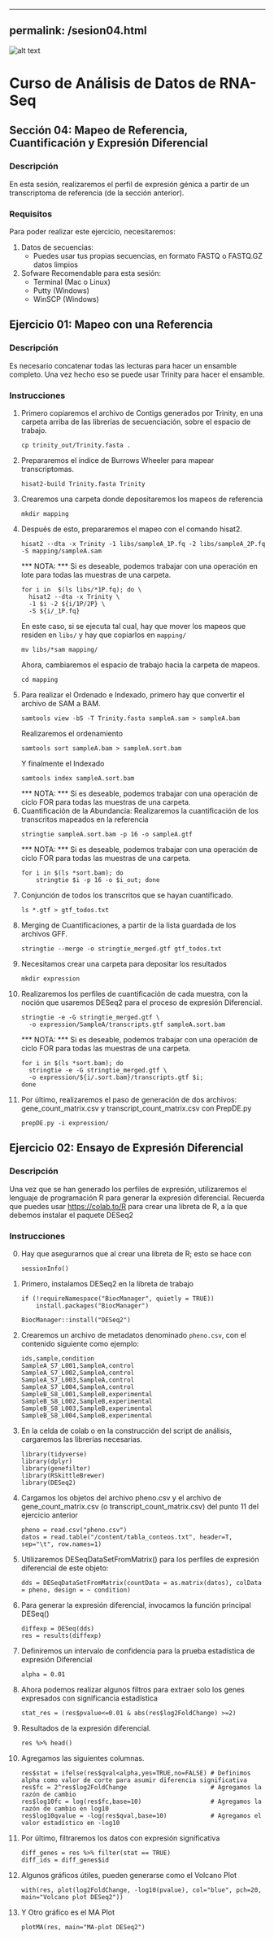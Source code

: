 
---
permalink: /sesion04.html
---
![alt text](https://solariabiodata.com.mx/images/solaria_banner.png "Soluciones de Siguiente Generación")
# Curso de Análisis de Datos de RNA-Seq

## Sección 04: Mapeo de Referencia, Cuantificación y Expresión Diferencial

### Descripción
En esta sesión, realizaremos el perfil de expresión génica a partir de un transcriptoma de referencia (de la sección anterior).
### Requisitos

Para poder realizar este ejercicio, necesitaremos:

1. Datos de secuencias:
    - Puedes usar tus propias secuencias, en formato FASTQ o FASTQ.GZ datos limpios
2. Sofware Recomendable para esta sesión:
    - Terminal (Mac o Linux)
    - Putty (Windows)
    - WinSCP (Windows)

## Ejercicio 01: Mapeo con una Referencia
### Descripción
Es necesario concatenar todas las lecturas para hacer un ensamble completo. Una vez hecho eso se puede usar Trinity para hacer el ensamble.

### Instrucciones
1. Primero copiaremos el archivo de Contigs generados por Trinity, en una carpeta arriba de las librerías de secuenciación, sobre el espacio de trabajo.
    ~~~
    cp trinity_out/Trinity.fasta .
    ~~~
2. Prepararemos el índice de Burrows Wheeler para mapear transcriptomas.
    ~~~
    hisat2-build Trinity.fasta Trinity
    ~~~
3. Crearemos una carpeta donde depositaremos los mapeos de referencia
    ~~~
    mkdir mapping
    ~~~
4. Después de esto, prepararemos el mapeo con el comando hisat2.
    ~~~
    hisat2 --dta -x Trinity -1 libs/sampleA_1P.fq -2 libs/sampleA_2P.fq -S mapping/sampleA.sam
    ~~~
    *** NOTA: *** Si es deseable, podemos trabajar con una operación en lote para todas las muestras de una carpeta.
    ~~~
    for i in  $(ls libs/*1P.fq); do \
      hisat2 --dta -x Trinity \
      -1 $i -2 ${i/1P/2P} \
      -S ${i/_1P.fq}
    ~~~
    En este caso, si se ejecuta tal cual, hay que mover los mapeos que residen en `libs/` y hay que copiarlos en `mapping/`
    ~~~
    mv libs/*sam mapping/
    ~~~
    Ahora, cambiaremos el espacio de trabajo hacia la carpeta de mapeos.
    ~~~
    cd mapping
    ~~~
5. Para realizar el Ordenado e Indexado, primero hay que convertir el archivo de SAM a BAM.
    ~~~
    samtools view -bS -T Trinity.fasta sampleA.sam > sampleA.bam
    ~~~
    Realizaremos el ordenamiento
    ~~~
    samtools sort sampleA.bam > sampleA.sort.bam
    ~~~
    Y finalmente el Indexado
    ~~~
    samtools index sampleA.sort.bam
    ~~~
    *** NOTA: *** Si es deseable, podemos trabajar con una operación de ciclo FOR para todas las muestras de una carpeta.
6. Cuantificación de la Abundancia: Realizaremos la cuantificación de los transcritos mapeados en la referencia
    ~~~
    stringtie sampleA.sort.bam -p 16 -o sampleA.gtf
    ~~~
    *** NOTA: *** Si es deseable, podemos trabajar con una operación de ciclo FOR para todas las muestras de una carpeta.
    ~~~
    for i in $(ls *sort.bam); do
        stringtie $i -p 16 -o $i_out; done
    ~~~
7. Conjunción de todos los transcritos que se hayan cuantificado.
    ~~~
    ls *.gtf > gtf_todos.txt
    ~~~
8. Merging de Cuantificaciones, a partir de la lista guardada de los archivos GFF.
    ~~~
    stringtie --merge -o stringtie_merged.gtf gtf_todos.txt
    ~~~
9. Necesitamos crear una carpeta para depositar los resultados
    ~~~
    mkdir expression
    ~~~
10. Realizaremos los perfiles de cuantificación de cada muestra, con la noción que usaremos DESeq2 para el proceso de expresión Diferencial.
    ~~~
    stringtie -e -G stringtie_merged.gtf \
      -o expression/SampleA/transcripts.gtf sampleA.sort.bam
    ~~~
    *** NOTA: *** Si es deseable, podemos trabajar con una operación de ciclo FOR para todas las muestras de una carpeta.
    ~~~
    for i in $(ls *sort.bam); do
      stringtie -e -G stringtie_merged.gtf \
      -o expression/${i/.sort.bam}/transcripts.gtf $i;
    done
    ~~~
11. Por último, realizaremos el paso de generación de dos archivos: gene_count_matrix.csv y transcript_count_matrix.csv con PrepDE.py
    ~~~
    prepDE.py -i expression/
    ~~~

## Ejercicio 02: Ensayo de Expresión Diferencial
### Descripción
Una vez que se han generado los perfiles de expresión, utilizaremos el lenguaje de programación R para generar la expresión diferencial. Recuerda que puedes usar https://colab.to/R para crear una libreta de R, a la que debemos instalar el paquete DESeq2

### Instrucciones
0. Hay que asegurarnos que al crear una libreta de R; esto se hace con
    ~~~
    sessionInfo()
    ~~~
1. Primero, instalamos DESeq2 en la libreta de trabajo
    ~~~
    if (!requireNamespace("BiocManager", quietly = TRUE))
        install.packages("BiocManager")
    
    BiocManager::install("DESeq2")
    ~~~
2. Crearemos un archivo de metadatos denominado `pheno.csv`, con el contenido siguiente como ejemplo:
    ~~~
    ids,sample,condition
    SampleA_S7_L001,SampleA,control
    SampleA_S7_L002,SampleA,control
    SampleA_S7_L003,SampleA,control
    SampleA_S7_L004,SampleA,control
    SampleB_S8_L001,SampleB,experimental
    SampleB_S8_L002,SampleB,experimental
    SampleB_S8_L003,SampleB,experimental
    SampleB_S8_L004,SampleB,experimental
    ~~~
3. En la celda de colab o en la construcción del script de análisis, cargaremos las librerías necesarias.
    ~~~
    library(tidyverse)
    library(dplyr)
    library(genefilter)
    library(RSkittleBrewer)
    library(DESeq2)
    ~~~
4. Cargamos los objetos del archivo pheno.csv y el archivo de gene_count_matrix.csv (o transcript_count_matrix.csv) del punto 11 del ejercicio anterior
    ~~~
    pheno = read.csv("pheno.csv")
    datos = read.table("/content/tabla_conteos.txt", header=T, sep="\t", row.names=1)
    ~~~
5. Utilizaremos DESeqDataSetFromMatrix() para los perfiles de expresión diferencial de este objeto:
    ~~~
    dds = DESeqDataSetFromMatrix(countData = as.matrix(datos), colData = pheno, design = ~ condition)
    ~~~
6. Para generar la expresión diferencial, invocamos la función principal DESeq()
    ~~~
    diffexp = DESeq(dds)
    res = results(diffexp)
    ~~~
7. Definiremos un intervalo de confidencia para la prueba estadística de expresión Diferencial
    ~~~
    alpha = 0.01
    ~~~
8. Ahora podemos realizar algunos filtros para extraer solo los genes expresados con significancia estadística
    ~~~
    stat_res = (res$pvalue<=0.01 & abs(res$log2FoldChange) >=2)
    ~~~
9. Resultados de la expresión diferencial.
    ~~~
    res %>% head()
    ~~~
10. Agregamos las siguientes columnas.
    ~~~
    res$stat = ifelse(res$qval<alpha,yes=TRUE,no=FALSE) # Definimos alpha como valor de corte para asumir diferencia significativa
    res$fc = 2^res$log2FoldChange                       # Agregamos la razón de cambio 
    res$log10fc = log(res$fc,base=10)                   # Agregamos la razón de cambio en log10
    res$log10qvalue = -log(res$qval,base=10)            # Agregamos el valor estadístico en -log10
    ~~~
11. Por último, filtraremos los datos con expresión significativa
    ~~~
    diff_genes = res %>% filter(stat == TRUE)
    diff_ids = diff_genes$id
    ~~~
12. Algunos gráficos útiles, pueden generarse como el Volcano Plot
    ~~~
    with(res, plot(log2FoldChange, -log10(pvalue), col="blue", pch=20, main="Volcano plot DESeq2"))
    ~~~
13. Y Otro gráfico es el MA Plot
    ~~~
    plotMA(res, main="MA-plot DESeq2")
    ~~~
